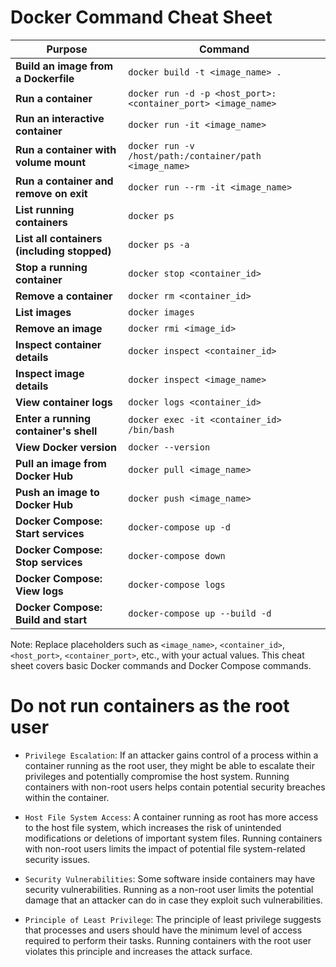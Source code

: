 # Docker Command Cheat Sheet

| Purpose                                      | Command                                          |
|----------------------------------------------|--------------------------------------------------|
| **Build an image from a Dockerfile**          | `docker build -t <image_name> .`                 |
| **Run a container**                           | `docker run -d -p <host_port>:<container_port> <image_name>` |
| **Run an interactive container**              | `docker run -it <image_name>`                     |
| **Run a container with volume mount**         | `docker run -v /host/path:/container/path <image_name>` |
| **Run a container and remove on exit**        | `docker run --rm -it <image_name>`                |
| **List running containers**                   | `docker ps`                                      |
| **List all containers (including stopped)**  | `docker ps -a`                                   |
| **Stop a running container**                  | `docker stop <container_id>`                      |
| **Remove a container**                        | `docker rm <container_id>`                        |
| **List images**                              | `docker images`                                  |
| **Remove an image**                           | `docker rmi <image_id>`                           |
| **Inspect container details**                 | `docker inspect <container_id>`                  |
| **Inspect image details**                     | `docker inspect <image_name>`                    |
| **View container logs**                       | `docker logs <container_id>`                     |
| **Enter a running container's shell**         | `docker exec -it <container_id> /bin/bash`       |
| **View Docker version**                       | `docker --version`                               |
| **Pull an image from Docker Hub**             | `docker pull <image_name>`                       |
| **Push an image to Docker Hub**               | `docker push <image_name>`                       |
| **Docker Compose: Start services**            | `docker-compose up -d`                           |
| **Docker Compose: Stop services**             | `docker-compose down`                            |
| **Docker Compose: View logs**                 | `docker-compose logs`                            |
| **Docker Compose: Build and start**           | `docker-compose up --build -d`                   |

Note: Replace placeholders such as `<image_name>`, `<container_id>`, `<host_port>`, `<container_port>`, etc., with your actual values. This cheat sheet covers basic Docker commands and Docker Compose commands.

# Do not run containers as the root user
- `Privilege Escalation`: If an attacker gains control of a process within a container running as the root user, they might be able to escalate their privileges and potentially compromise the host system. Running containers with non-root users helps contain potential security breaches within the container.

- `Host File System Access`: A container running as root has more access to the host file system, which increases the risk of unintended modifications or deletions of important system files. Running containers with non-root users limits the impact of potential file system-related security issues.

- `Security Vulnerabilities`: Some software inside containers may have security vulnerabilities. Running as a non-root user limits the potential damage that an attacker can do in case they exploit such vulnerabilities.

- `Principle of Least Privilege`: The principle of least privilege suggests that processes and users should have the minimum level of access required to perform their tasks. Running containers with the root user violates this principle and increases the attack surface.
